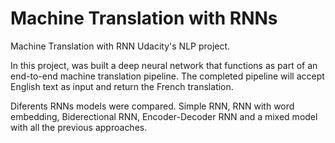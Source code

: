 # Machine Translation with RNNs
Machine Translation with RNN Udacity's NLP project.

In this project, was built a deep neural network that functions as part of an end-to-end machine translation pipeline. The completed pipeline will accept English text as input and return the French translation.

Diferents RNNs models were compared. Simple RNN, RNN with word embedding, Biderectional RNN, Encoder-Decoder RNN and a mixed model with all the previous approaches.
